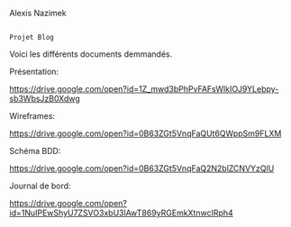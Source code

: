 Alexis Nazimek


                                                                                                    Projet Blog
Voici les différents documents demmandés.


Présentation:


https://drive.google.com/open?id=1Z_mwd3bPhPvFAFsWlkIOJ9YLebpy-sb3WbsJzB0Xdwg


Wireframes:


https://drive.google.com/open?id=0B63ZGt5VnqFaQUt6QWppSm9FLXM


Schéma BDD:


https://drive.google.com/open?id=0B63ZGt5VnqFaQ2N2blZCNVYzQlU


Journal de bord:


https://drive.google.com/open?id=1NuIPEwShyU7ZSVO3xbU3lAwT869yRGEmkXtnwcIRph4


